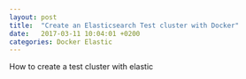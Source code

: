 ```yaml
---
layout: post
title:  "Create an Elasticsearch Test cluster with Docker"
date:   2017-03-11 10:04:01 +0200
categories: Docker Elastic
---
```


How to create a test cluster with elastic
